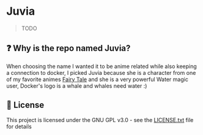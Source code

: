# Juvia

> TODO

## ❓ Why is the repo named Juvia?

When choosing the name I wanted it to be anime related while also keeping a connection to docker, I picked Juvia because she is a character from one of my favorite animes [Fairy Tale](https://myanimelist.net/anime/35972/Fairy_Tail__Final_Series) and she is a very powerful Water magic user, Docker's logo is a whale and whales need water :)

## 📝 License

This project is licensed under the GNU GPL v3.0 - see the [LICENSE.txt](./LICENSE.txt) file for details
